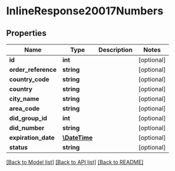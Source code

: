 # InlineResponse20017Numbers

## Properties
Name | Type | Description | Notes
------------ | ------------- | ------------- | -------------
**id** | **int** |  | [optional] 
**order_reference** | **string** |  | [optional] 
**country_code** | **string** |  | [optional] 
**country** | **string** |  | [optional] 
**city_name** | **string** |  | [optional] 
**area_code** | **string** |  | [optional] 
**did_group_id** | **int** |  | [optional] 
**did_number** | **string** |  | [optional] 
**expiration_date** | [**\DateTime**](\DateTime.md) |  | [optional] 
**status** | **string** |  | [optional] 

[[Back to Model list]](../README.md#documentation-for-models) [[Back to API list]](../README.md#documentation-for-api-endpoints) [[Back to README]](../README.md)


